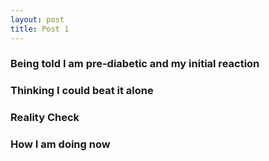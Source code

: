 ```yaml
---
layout: post
title: Post 1
---
```


### Being told I am pre-diabetic and my initial reaction

### Thinking I could beat it alone

### Reality Check

### How I am doing now 

   